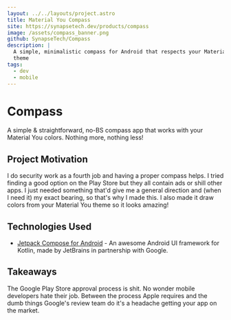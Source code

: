 ```yaml
---
layout: ../../layouts/project.astro
title: Material You Compass
site: https://synapsetech.dev/products/compass
image: /assets/compass_banner.png
github: SynapseTech/Compass
description: |
  A simple, minimalistic compass for Android that respects your Material You
  theme
tags:
  - dev
  - mobile
---
```


# Compass
A simple & straightforward, no-BS compass app that works with your Material You
colors. Nothing more, nothing less!

## Project Motivation
I do security work as a fourth job and having a proper compass helps. I tried 
finding a good option on the Play Store but they all contain ads or shill other
apps. I just needed something that'd give me a general direction and (when I
need it) my exact bearing, so that's why I made this. I also made it draw colors
from your Material You theme so it looks amazing!

## Technologies Used
- [Jetpack Compose for Android](https://developer.android.com/jetpack/compose) -
An awesome Android UI framework for Kotlin, made by JetBrains in partnership
with Google.

## Takeaways
The Google Play Store approval process is shit. No wonder mobile developers hate
their job. Between the process Apple requires and the dumb things Google's
review team do it's a headache getting your app on the market.